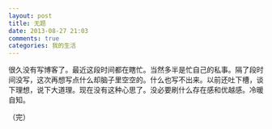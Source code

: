 ```yaml
---
layout: post
title: 无题
date: 2013-08-27 21:03
comments: true
categories: 我的生活
---
```

很久没有写博客了。最近这段时间都在瞎忙。当然多半是忙自己的私事。隔了段时间没写，这次再想写点什么却脑子里空空的。什么也写不出来。以前还吐下槽，谈下理想，说下大道理。现在没有这种心思了。没必要刷什么存在感和优越感。冷暖自知。

（完）
